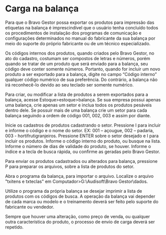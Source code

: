 # Carga na balança
Para que o Bravo Gestor possa exportar os produtos para impressão das etiquetas na balança é imprescindível que o usuário tenha concluído todos os procedimentos de instalação dos programas de comunicação e configurações determinados no manual do fabricante da sua balança por meio do suporte do próprio fabricante ou de um técnico especializado.

Os códigos internos dos produtos, quando criados pelo Bravo Gestor, no ato do cadastro, costumam ser compostos de letras e números, porém quando se tratar de um produto que será enviado para a balança, seu código deve conter somente números. Portanto, quando for incluir um novo produto a ser exportado para a balança, digite no campo “Código interno” qualquer código numérico de sua preferência. Do contrário, a balança não irá reconhecê-lo devido ao seu teclado ser somente numérico.

Para criar, ou modificar a lista de produtos a serem exportados para a balança, acesse Estoque>estoque>balança. Se sua empresa possui apenas uma balança, crie apenas um setor e inclua todos os produtos pesáveis dentro dele. Se possuir mais de uma balança crie um setor para cada balança seguindo a ordem de código 001, 002, 003 e assim por diante.

Inicie os cadastros de produtos cadastrando o setor. Pressione I para incluir e informe o código e o nome do setor. EX: 001 – açougue, 002 – padaria, 003  - hortifrutigranjeiros. Pressione ENTER sobre o setor desejado e I para incluir os produtos. Informe o código interno do produto, ou busque na lista. Informe o número de dias de validade do produto, se houver. Informe o índice e a tecla de busca rápida, ou confirme as geradas pelo Bravo Gestor.

Para enviar os produtos cadastrados ou alterados para balança, pressione P para preparar os arquivos, sobre a lista de produtos do setor.

Abra o programa da balança, para importar o arquivo. Localize o arquivo "txitens e txteclas" em Computador>G:\Audisoft\Bravo Gestor\dados.

Utilize o programa da própria balança se desejar imprimir a lista de produtos com os códigos de busca. A operação da balança vai depender de cada marca ou modelo e o treinamento deverá ser feito pelo suporte do fabricante ou vendedor.

Sempre que houver uma alteração, como preço de venda, ou qualquer outra característica do produto, o processo de envio de carga deverá ser repetido.  